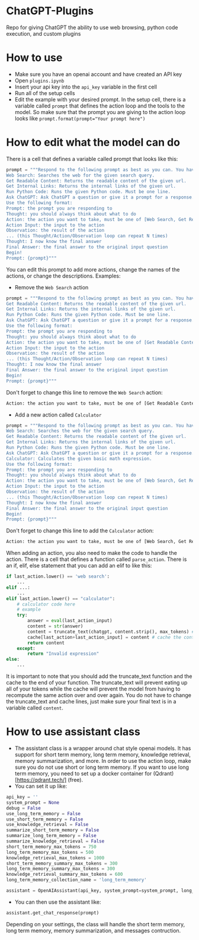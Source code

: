 # ChatGPT-Plugins
Repo for giving ChatGPT the ability to use web browsing, python code execution, and custom plugins

# How to use
- Make sure you have an openai account and have created an API key
- Open `plugins.ipynb`
- Insert your api key into the `api_key` variable in the first cell
- Run all of the setup cells
- Edit the example with your desired prompt. In the setup cell, there is a variable called `prompt` that defines the action loop and the tools to the model. So make sure that the prompt you are giving to the action loop looks like `prompt.format(prompt="Your prompt here")`

# How to edit what the model can do
There is a cell that defines a variable called prompt that looks like this:
```python
prompt = """Respond to the following prompt as best as you can. You have access to the following tools:
Web Search: Searches the web for the given search query.
Get Readable Content: Returns the readable content of the given url.
Get Internal Links: Returns the internal links of the given url.
Run Python Code: Runs the given Python code. Must be one line.
Ask ChatGPT: Ask ChatGPT a question or give it a prompt for a response.
Use the following format:
Prompt: the prompt you are responding to
Thought: you should always think about what to do
Action: the action you want to take, must be one of [Web Search, Get Readable Content, Get Internal Links, Run Python Code, Ask ChatGPT]
Action Input: the input to the action
Observation: the result of the action
... (this Thought/Action/Observation loop can repeat N times)
Thought: I now know the final answer
Final Answer: the final answer to the original input question
Begin!
Prompt: {prompt}"""
```
You can edit this prompt to add more actions, change the names of the actions, or change the descriptions.
Examples:
- Remove the `Web Search` action
```python
prompt = """Respond to the following prompt as best as you can. You have access to the following tools:
Get Readable Content: Returns the readable content of the given url.
Get Internal Links: Returns the internal links of the given url.
Run Python Code: Runs the given Python code. Must be one line.
Ask ChatGPT: Ask ChatGPT a question or give it a prompt for a response.
Use the following format:
Prompt: the prompt you are responding to
Thought: you should always think about what to do
Action: the action you want to take, must be one of [Get Readable Content, Get Internal Links, Run Python Code, Ask ChatGPT]
Action Input: the input to the action
Observation: the result of the action
... (this Thought/Action/Observation loop can repeat N times)
Thought: I now know the final answer
Final Answer: the final answer to the original input question
Begin!
Prompt: {prompt}"""
```
Don't forget to change this line to remove the `Web Search` action:
```python
Action: the action you want to take, must be one of [Get Readable Content, Get Internal Links, Run Python Code, Ask ChatGPT]
```
- Add a new action called `Calculator`
```python
prompt = """Respond to the following prompt as best as you can. You have access to the following tools:
Web Search: Searches the web for the given search query.
Get Readable Content: Returns the readable content of the given url.
Get Internal Links: Returns the internal links of the given url.
Run Python Code: Runs the given Python code. Must be one line.
Ask ChatGPT: Ask ChatGPT a question or give it a prompt for a response.
Calculator: Calculates the given basic math expression.
Use the following format:
Prompt: the prompt you are responding to
Thought: you should always think about what to do
Action: the action you want to take, must be one of [Web Search, Get Readable Content, Get Internal Links, Run Python Code, Ask ChatGPT, Calculator]
Action Input: the input to the action
Observation: the result of the action
... (this Thought/Action/Observation loop can repeat N times)
Thought: I now know the final answer
Final Answer: the final answer to the original input question
Begin!
Prompt: {prompt}"""
```
Don't forget to change this line to add the `Calculator` action:
```python
Action: the action you want to take, must be one of [Web Search, Get Readable Content, Get Internal Links, Run Python Code, Ask ChatGPT, Calculator]
```
When adding an action, you also need to make the code to handle the action. There is a cell that defines a function called `parse_action`. There is an if, elif, else statement that you can add an elif to like this:
```python
if last_action.lower() == 'web search':
    ...
elif ...:
    ...
elif last_action.lower() == "calculator":
    # calculator code here
    # example
    try:
        answer = eval(last_action_input)
        content = str(answer)
        content = truncate_text(chatgpt, content.strip(), max_tokens) # truncate the text to the max tokens
        cache[last_action+last_action_input] = content # cache the content
        return content
    except:
        return "Invalid expression"
else:
    ...
```
It is important to note that you should add the truncate_text function and the cache to the end of your function. The truncate_text will prevent eating up all of your tokens while the cache will prevent the model from having to recompute the same action over and over again. You do not have to change the truncate_text and cache lines, just make sure your final text is in a variable called `content`.

# How to use assistant class
- The assistant class is a wrapper around chat style openai models. It has support for short term memory, long term memory, knowledge retrieval, memory summarization, and more. In order to use the action loop, make sure you do not use short or long term memory. If you want to use long term memory, you need to set up a docker container for (Qdrant)[https://qdrant.tech/] (free).
- You can set it up like:
```python
api_key = ''
system_prompt = None
debug = False
use_long_term_memory = False
use_short_term_memory = False
use_knowledge_retrieval = False
summarize_short_term_memory = False
summarize_long_term_memory = False
summarize_knowledge_retrieval = False
short_term_memory_max_tokens = 750
long_term_memory_max_tokens = 500
knowledge_retrieval_max_tokens = 1000
short_term_memory_summary_max_tokens = 300
long_term_memory_summary_max_tokens = 300
knowledge_retrieval_summary_max_tokens = 600
long_term_memory_collection_name = 'long_term_memory'

assistant = OpenAIAssistant(api_key, system_prompt=system_prompt, long_term_memory_collection_name=long_term_memory_collection_name, use_long_term_memory=use_long_term_memory, use_short_term_memory=use_short_term_memory, memory_manager=None, debug=debug, summarize_short_term_memory=summarize_short_term_memory, summarize_long_term_memory=summarize_long_term_memory, short_term_memory_max_tokens=short_term_memory_max_tokens, long_term_memory_max_tokens=long_term_memory_max_tokens, short_term_memory_summary_max_tokens=short_term_memory_summary_max_tokens, long_term_memory_summary_max_tokens=long_term_memory_summary_max_tokens, use_knowledge_retrieval=use_knowledge_retrieval, summarize_knowledge_retrieval=summarize_knowledge_retrieval, knowledge_retrieval_max_tokens=knowledge_retrieval_max_tokens, knowledge_retrieval_summary_max_tokens=knowledge_retrieval_summary_max_tokens)
```
- You can then use the assistant like:
```python
assistant.get_chat_response(prompt)
```
Depending on your settings, the class will handle the short term memory, long term memory, memory summarization, and messages contruction.
